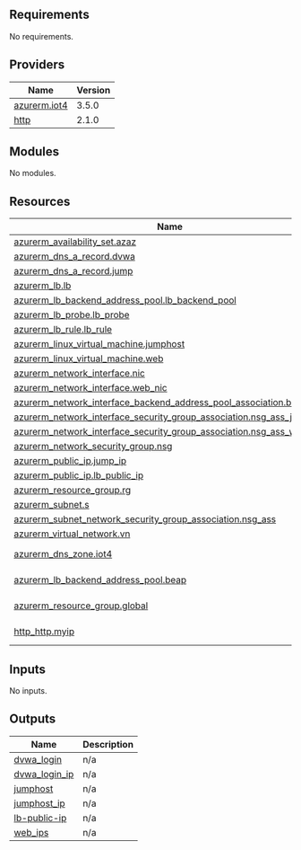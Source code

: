## Requirements

No requirements.

## Providers

| Name | Version |
|------|---------|
| <a name="provider_azurerm.iot4"></a> [azurerm.iot4](#provider\_azurerm.iot4) | 3.5.0 |
| <a name="provider_http"></a> [http](#provider\_http) | 2.1.0 |

## Modules

No modules.

## Resources

| Name | Type |
|------|------|
| [azurerm_availability_set.azaz](https://registry.terraform.io/providers/hashicorp/azurerm/latest/docs/resources/availability_set) | resource |
| [azurerm_dns_a_record.dvwa](https://registry.terraform.io/providers/hashicorp/azurerm/latest/docs/resources/dns_a_record) | resource |
| [azurerm_dns_a_record.jump](https://registry.terraform.io/providers/hashicorp/azurerm/latest/docs/resources/dns_a_record) | resource |
| [azurerm_lb.lb](https://registry.terraform.io/providers/hashicorp/azurerm/latest/docs/resources/lb) | resource |
| [azurerm_lb_backend_address_pool.lb_backend_pool](https://registry.terraform.io/providers/hashicorp/azurerm/latest/docs/resources/lb_backend_address_pool) | resource |
| [azurerm_lb_probe.lb_probe](https://registry.terraform.io/providers/hashicorp/azurerm/latest/docs/resources/lb_probe) | resource |
| [azurerm_lb_rule.lb_rule](https://registry.terraform.io/providers/hashicorp/azurerm/latest/docs/resources/lb_rule) | resource |
| [azurerm_linux_virtual_machine.jumphost](https://registry.terraform.io/providers/hashicorp/azurerm/latest/docs/resources/linux_virtual_machine) | resource |
| [azurerm_linux_virtual_machine.web](https://registry.terraform.io/providers/hashicorp/azurerm/latest/docs/resources/linux_virtual_machine) | resource |
| [azurerm_network_interface.nic](https://registry.terraform.io/providers/hashicorp/azurerm/latest/docs/resources/network_interface) | resource |
| [azurerm_network_interface.web_nic](https://registry.terraform.io/providers/hashicorp/azurerm/latest/docs/resources/network_interface) | resource |
| [azurerm_network_interface_backend_address_pool_association.beap_ass](https://registry.terraform.io/providers/hashicorp/azurerm/latest/docs/resources/network_interface_backend_address_pool_association) | resource |
| [azurerm_network_interface_security_group_association.nsg_ass_jump](https://registry.terraform.io/providers/hashicorp/azurerm/latest/docs/resources/network_interface_security_group_association) | resource |
| [azurerm_network_interface_security_group_association.nsg_ass_web](https://registry.terraform.io/providers/hashicorp/azurerm/latest/docs/resources/network_interface_security_group_association) | resource |
| [azurerm_network_security_group.nsg](https://registry.terraform.io/providers/hashicorp/azurerm/latest/docs/resources/network_security_group) | resource |
| [azurerm_public_ip.jump_ip](https://registry.terraform.io/providers/hashicorp/azurerm/latest/docs/resources/public_ip) | resource |
| [azurerm_public_ip.lb_public_ip](https://registry.terraform.io/providers/hashicorp/azurerm/latest/docs/resources/public_ip) | resource |
| [azurerm_resource_group.rg](https://registry.terraform.io/providers/hashicorp/azurerm/latest/docs/resources/resource_group) | resource |
| [azurerm_subnet.s](https://registry.terraform.io/providers/hashicorp/azurerm/latest/docs/resources/subnet) | resource |
| [azurerm_subnet_network_security_group_association.nsg_ass](https://registry.terraform.io/providers/hashicorp/azurerm/latest/docs/resources/subnet_network_security_group_association) | resource |
| [azurerm_virtual_network.vn](https://registry.terraform.io/providers/hashicorp/azurerm/latest/docs/resources/virtual_network) | resource |
| [azurerm_dns_zone.iot4](https://registry.terraform.io/providers/hashicorp/azurerm/latest/docs/data-sources/dns_zone) | data source |
| [azurerm_lb_backend_address_pool.beap](https://registry.terraform.io/providers/hashicorp/azurerm/latest/docs/data-sources/lb_backend_address_pool) | data source |
| [azurerm_resource_group.global](https://registry.terraform.io/providers/hashicorp/azurerm/latest/docs/data-sources/resource_group) | data source |
| [http_http.myip](https://registry.terraform.io/providers/hashicorp/http/latest/docs/data-sources/http) | data source |

## Inputs

No inputs.

## Outputs

| Name | Description |
|------|-------------|
| <a name="output_dvwa_login"></a> [dvwa\_login](#output\_dvwa\_login) | n/a |
| <a name="output_dvwa_login_ip"></a> [dvwa\_login\_ip](#output\_dvwa\_login\_ip) | n/a |
| <a name="output_jumphost"></a> [jumphost](#output\_jumphost) | n/a |
| <a name="output_jumphost_ip"></a> [jumphost\_ip](#output\_jumphost\_ip) | n/a |
| <a name="output_lb-public-ip"></a> [lb-public-ip](#output\_lb-public-ip) | n/a |
| <a name="output_web_ips"></a> [web\_ips](#output\_web\_ips) | n/a |
